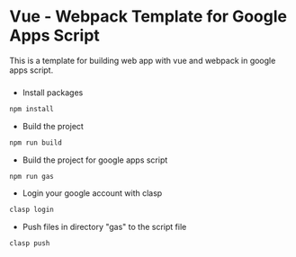# Vue - Webpack Template for Google Apps Script
This is a template for building web app with vue and webpack in google apps script.

###
- Install packages
``` bash
npm install
```

- Build the project
``` bash
npm run build
```

- Build the project for google apps script
``` bash
npm run gas
```

- Login your google account with clasp
``` bash
clasp login
```

- Push files in directory "gas" to the script file
``` bash
clasp push
```

